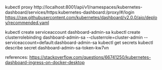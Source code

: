 kubectl proxy
http://localhost:8001/api/v1/namespaces/kubernetes-dashboard/services/https:kubernetes-dashboard:/proxy/#/login
https://raw.githubusercontent.com/kubernetes/dashboard/v2.0.0/aio/deploy/recommended.yaml

kubectl create serviceaccount dashboard-admin-sa
kubectl create clusterrolebinding dashboard-admin-sa --clusterrole=cluster-admin --serviceaccount=default:dashboard-admin-sa
kubectl get secrets
kubectl describe secret dashboard-admin-sa-token-kw7vn

references:
https://stackoverflow.com/questions/66741250/kubernetes-dashboard-ingress-on-docker-desktop

